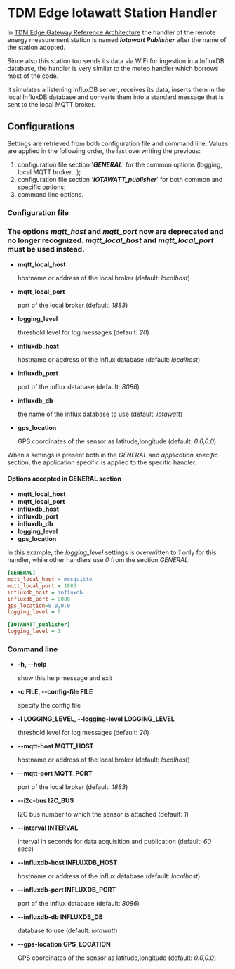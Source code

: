 # TDM Edge Iotawatt Station Handler
In [TDM Edge Gateway Reference Architecture](http://www.tdm-project.it/en/) the handler of the remote energy measurement station is named ***Iotawatt Publisher*** after the name of the station adopted.

Since also this station too sends its data via WiFi for ingestion in a InfluxDB database, the handler is very similar to the meteo handler which borrows most of the code. 

It simulates a listening InfluxDB server, receives its data, inserts them in the local InfluxDB database and converts them into a standard message that is sent to the local MQTT broker.

## Configurations
Settings are retrieved from both configuration file and command line.
Values are applied in the following order, the last overwriting the previous:

1. configuration file section '***GENERAL***' for the common options (logging, local MQTT broker...);
2. configuration file section '***IOTAWATT\_publisher***' for both common and specific options;
3. command line options.

### Configuration file

###  The options *mqtt\_host* and *mqtt\_port* now are deprecated and no longer recognized. *mqtt\_local\_host* and *mqtt\_local\_port* must be used instead.

* **mqtt\_local\_host**

	hostname or address of the local broker (default: *localhost*) 

* **mqtt\_local\_port**

	port of the local broker (default: *1883*)

* **logging\_level**

   threshold level for log messages (default: *20*)
* **influxdb\_host**

   hostname or address of the influx database (default: *localhost*)
* **influxdb\_port**

   port of the influx database (default: *8086*)
* **influxdb\_db**

   the name of the influx database to use (default: *iotawatt*)
* **gps\_location**

   GPS coordinates of the sensor as latitude,longitude (default: *0.0,0.0*)

When a settings is present both in the *GENERAL* and *application specific*  section, the application specific is applied to the specific handler.

#### Options accepted in GENERAL section
* **mqtt\_local\_host**
* **mqtt\_local\_port**
* **influxdb\_host**
* **influxdb\_port**
* **influxdb\_db**
* **logging\_level**
* **gps\_location**

In this example, the *logging\_level* settings is overwritten to *1* only for this handler, while other handlers use *0* from the section *GENERAL*:

```ini
[GENERAL]
mqtt_local_host = mosquitto
mqtt_local_port = 1883
influxdb_host = influxdb
influxdb_port = 8086
gps_location=0.0,0.0
logging_level = 0

[IOTAWATT_publisher]
logging_level = 1
```

### Command line
*  **-h, --help**

   show this help message and exit
*  **-c FILE, --config-file FILE**

   specify the config file
*  **-l LOGGING\_LEVEL, --logging-level LOGGING\_LEVEL**

   threshold level for log messages (default: *20*)
*  **--mqtt-host MQTT\_HOST**

   hostname or address of the local broker (default: *localhost*)
*  **--mqtt-port MQTT\_PORT**

   port of the local broker (default: *1883*)
*  **--i2c-bus I2C\_BUS**

   I2C bus number to which the sensor is attached (default: *1*)
*  **--interval INTERVAL**

   interval in seconds for data acquisition and publication (default: *60 secs*)
*  **--influxdb-host INFLUXDB\_HOST**

   hostname or address of the influx database (default: *localhost*)
*  **--influxdb-port INFLUXDB\_PORT**

   port of the influx database (default: *8086*)
*  **--influxdb-db INFLUXDB\_DB**

   database to use (default: *iotawatt*)
*  **--gps-location GPS\_LOCATION**

   GPS coordinates of the sensor as latitude,longitude (default: *0.0,0.0*)
